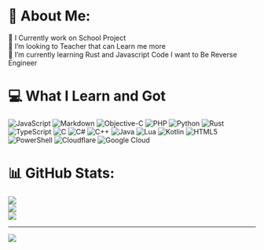 # 💫 About Me:
🔭 I Currently work on School Project <br>👯 I’m looking to Teacher that can Learn me more<br>🌱 I’m currently learning Rust and Javascript Code
I want to Be Reverse Engineer 


# 💻 What I Learn and Got
![JavaScript](https://img.shields.io/badge/javascript-%23323330.svg?style=for-the-badge&logo=javascript&logoColor=%23F7DF1E) ![Markdown](https://img.shields.io/badge/markdown-%23000000.svg?style=for-the-badge&logo=markdown&logoColor=white) ![Objective-C](https://img.shields.io/badge/OBJECTIVE--C-%233A95E3.svg?style=for-the-badge&logo=apple&logoColor=white) ![PHP](https://img.shields.io/badge/php-%23777BB4.svg?style=for-the-badge&logo=php&logoColor=white) ![Python](https://img.shields.io/badge/python-3670A0?style=for-the-badge&logo=python&logoColor=ffdd54) ![Rust](https://img.shields.io/badge/rust-%23000000.svg?style=for-the-badge&logo=rust&logoColor=white) ![TypeScript](https://img.shields.io/badge/typescript-%23007ACC.svg?style=for-the-badge&logo=typescript&logoColor=white) ![C](https://img.shields.io/badge/c-%2300599C.svg?style=for-the-badge&logo=c&logoColor=white) ![C#](https://img.shields.io/badge/c%23-%23239120.svg?style=for-the-badge&logo=csharp&logoColor=white) ![C++](https://img.shields.io/badge/c++-%2300599C.svg?style=for-the-badge&logo=c%2B%2B&logoColor=white) ![Java](https://img.shields.io/badge/java-%23ED8B00.svg?style=for-the-badge&logo=openjdk&logoColor=white) ![Lua](https://img.shields.io/badge/lua-%232C2D72.svg?style=for-the-badge&logo=lua&logoColor=white) ![Kotlin](https://img.shields.io/badge/kotlin-%237F52FF.svg?style=for-the-badge&logo=kotlin&logoColor=white) ![HTML5](https://img.shields.io/badge/html5-%23E34F26.svg?style=for-the-badge&logo=html5&logoColor=white) ![PowerShell](https://img.shields.io/badge/PowerShell-%235391FE.svg?style=for-the-badge&logo=powershell&logoColor=white) ![Cloudflare](https://img.shields.io/badge/Cloudflare-F38020?style=for-the-badge&logo=Cloudflare&logoColor=white) ![Google Cloud](https://img.shields.io/badge/GoogleCloud-%234285F4.svg?style=for-the-badge&logo=google-cloud&logoColor=white)
# 📊 GitHub Stats:
![](https://github-readme-stats.vercel.app/api?username=SatireIDN&theme=dark&hide_border=false&include_all_commits=false&count_private=false)<br/>
![](https://github-readme-streak-stats.herokuapp.com/?user=SatireIDN&theme=dark&hide_border=false)<br/>
![](https://github-readme-stats.vercel.app/api/top-langs/?username=SatireIDN&theme=dark&hide_border=false&include_all_commits=false&count_private=false&layout=compact)

---
[![](https://visitcount.itsvg.in/api?id=SatireIDN&icon=0&color=0)](https://visitcount.itsvg.in)

<!-- Proudly created with GPRM ( https://gprm.itsvg.in ) -->
